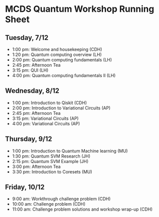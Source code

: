 # MCDS Quantum Workshop Running Sheet

## Tuesday, 7/12

- 1:00 pm: Welcome and housekeeping (CDH)
- 1:20 pm: Quantum computing overview (LH)
- 2:00 pm: Quantum computing fundamentals (LH)
- 2:45 pm: Afternoon Tea
- 3:15 pm: QUI (LH)
- 4:00 pm: Quantum computing fundamentals II (LH)

## Wednesday, 8/12

- 1:00 pm: Introduction to Qiskit (CDH)
- 2:00 pm: Introduction to Variational Circuits (AP)
- 2:45 pm: Afternoon Tea
- 3:15 pm: Variational Circuits (AP)
- 4:00 pm: Variational Circuits (AP)

## Thursday, 9/12

- 1:00 pm: Introduction to Quantum Machine learning (MU)
- 1:30 pm: Quantum SVM Research (JH)
- 2:15 pm: Quantum SVM Example (JH)
- 3:00 pm: Afternoon Tea
- 3:30 pm: Introduction to Coresets (MU)

## Friday, 10/12

- 9:00 am: Workthrough challenge problem (CDH)
- 10:00 am: Challenge problem (CDH)
- 11:00 am: Challenge problem solutions and workshop wrap-up (CDH)